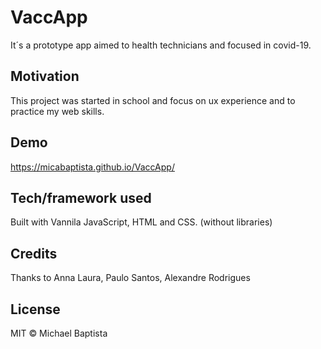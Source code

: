 # VaccApp

It´s a prototype app aimed to health technicians and focused in covid-19.

## Motivation

This project was started in school and focus on ux experience and to practice my web skills.

##  Demo

https://micabaptista.github.io/VaccApp/

## Tech/framework used
Built with Vannila JavaScript, HTML and CSS. (without libraries)

## Credits
Thanks to Anna Laura, Paulo Santos, Alexandre Rodrigues

## License

MIT © Michael Baptista
